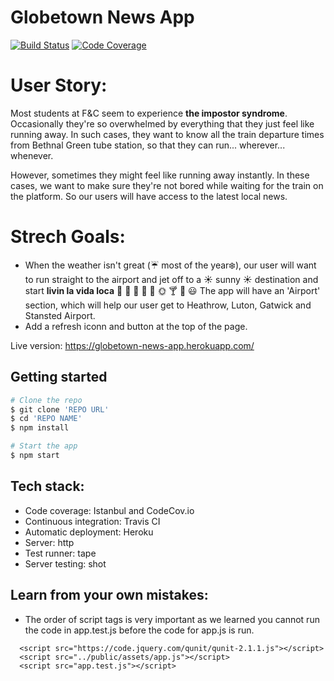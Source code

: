 # Globetown News App

[![Build Status](https://travis-ci.org/FAC10/week5-globetown-news-ammp.svg?branch=master)](https://travis-ci.org/FAC10/week5-globetown-news-ammp)
[![Code Coverage](https://codecov.io/gh/FAC10/week5-globetown-news-ammp/branch/master/graph/badge.svg)](https://codecov.io/gh/FAC10/week5-globetown-news-ammp)

# User Story:
Most students at F&C seem to experience **the impostor syndrome**. Occasionally they're so overwhelmed by everything that they just feel like running away. In such cases, they want to know all the train departure times from Bethnal Green tube station, so that they can run... wherever... whenever. 

However, sometimes they might feel like running away instantly. In these cases, we want to make sure they're not bored while waiting for the train on the platform. So our users will have access to the latest local news. 

# Strech Goals:
- When the weather isn't great (:umbrella: most of the year:snowflake:), our user will want to run straight to the airport and jet off to a :sunny: sunny :sunny: destination and start **livin la vida loca** :palm_tree: :dromedary_camel: :wine_glass: :ice_cream: :tropical_drink: :sun_with_face: :cocktail: :chocolate_bar: :smiley: The app will have an 'Airport' section, which will help our user get to Heathrow, Luton, Gatwick and Stansted Airport.
 - Add a refresh iconn and button at the top of the page. 

Live version: https://globetown-news-app.herokuapp.com/

## Getting started

```sh
# Clone the repo
$ git clone 'REPO URL'
$ cd 'REPO NAME'
$ npm install

# Start the app
$ npm start
```

## Tech stack:

- Code coverage: Istanbul and CodeCov.io
- Continuous integration: Travis CI
- Automatic deployment: Heroku
- Server: http
- Test runner: tape
- Server testing: shot

## Learn from your own mistakes:
- The order of script tags is very important as we learned you cannot run the code in app.test.js before the code for app.js is run.

```
  <script src="https://code.jquery.com/qunit/qunit-2.1.1.js"></script>
  <script src="../public/assets/app.js"></script>
  <script src="app.test.js"></script>
```


